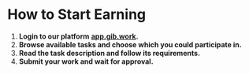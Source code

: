 # How to Start Earning

1. **Login to our platform** [**app.gib.work**](https://app.gib.work/)**.**
2. **Browse available tasks and choose which you could participate in.**
3. **Read the task description and follow its requirements.**
4. **Submit your work and wait for approval.**
